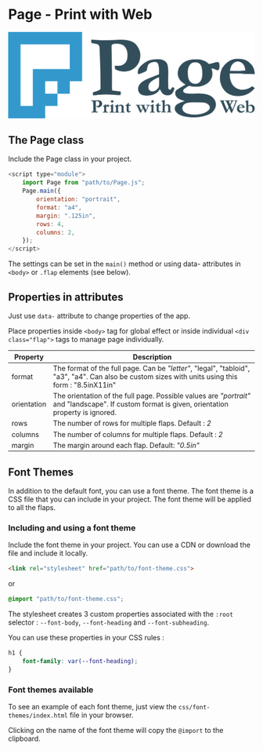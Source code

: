 # Page - Print with Web

![Page - Print with Web](signature.svg)

## The Page class

Include the Page class in your project.

```javascript
<script type="module">
	import Page from "path/to/Page.js";
	Page.main({
		orientation: "portrait",
		format: "a4",
		margin: ".125in",
		rows: 4,
		columns: 2,
	});
</script>
```
The settings can be set in the `main()` method or using data- attributes in `<body>` or `.flap` elements (see below).

## Properties in attributes

Just use `data-` attribute to change properties of the app.

Place properties inside `<body>` tag for global effect or inside individual `<div class="flap">` tags to manage page individually. 

|Property|Description|
|---|---|
| format | The format of the full page. Can be _"letter"_, "legal", "tabloid", "a3", "a4". Can also be custom sizes with units using this form : "8.5inX11in"
| orientation | The orientation of the full page. Possible values are _"portrait"_ and "landscape". If custom format is given, orientation property is ignored.
| rows | The number of rows for multiple flaps. Default : _2_
| columns | The number of columns for multiple flaps. Default : _2_
| margin | The margin around each flap. Default: _"0.5in"_

## Font Themes

In addition to the default font, you can use a font theme. The font theme is a CSS file that you can include in your project. The font theme will be applied to all the flaps.

### Including and using a font theme

Include the font theme in your project. You can use a CDN or download the file and include it locally.
```html
<link rel="stylesheet" href="path/to/font-theme.css">
```
or
```css
@import "path/to/font-theme.css";
```

The stylesheet creates 3 custom properties associated with the `:root` selector : `--font-body`, `--font-heading` and `--font-subheading`. 

You can use these properties in your CSS rules : 

```css
h1 {
	font-family: var(--font-heading);
}
```

### Font themes available
To see an example of each font theme, just view the `css/font-themes/index.html` file in your browser.

Clicking on the name of the font theme will copy the `@import` to the clipboard.